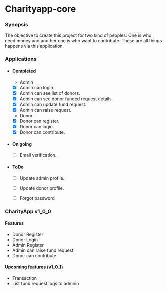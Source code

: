 # Charityapp-core

### Synopsis

The objective to create this project for two kind of peoples.
One is who need money and another one is who want to contribute.
These are all things happens via this application.

### Applications

- #### Completed

  - Admin
  - [x] Admin can login.
  - [x] Admin can see list of donors.
  - [x] Admin can see donor funded request details.
  - [x] Admin can update fund request.
  - [x] Admin can raise request.
  - Donor
  - [x] Donor can register.
  - [x] Donor can login.
  - [x] Donor can contribute.
- #### On going
  - [ ] Email verification.
- #### ToDo
  - [ ] Update admin profile.
  - [ ] Update donor profile.
  - [ ] Forgot password


### CharityApp v1_0_0
#### Features
  - Donor Register
  - Donor Login
  - Admin Register
  - Admin can raise fund request
  - Donor can contribute
####  Upcoming features (v1_0_1)
  - Transaction
  - List fund request logs to admnin
